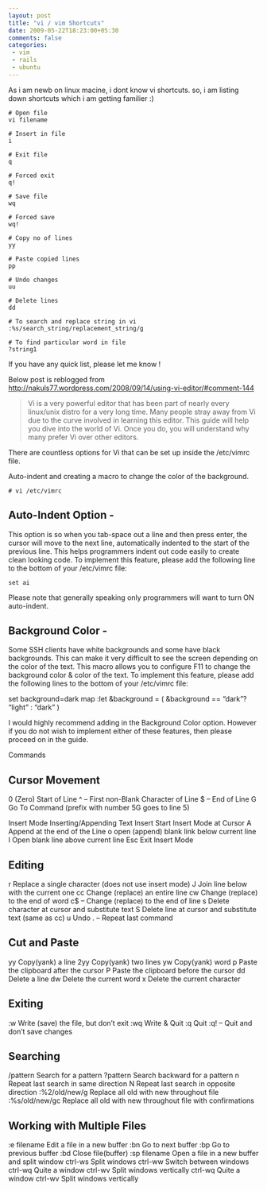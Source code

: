 ```yaml
---
layout: post
title: "vi / vim Shortcuts"
date: 2009-05-22T18:23:00+05:30
comments: false
categories:
 - vim
 - rails
 - ubuntu
---
```


As i am newb on linux macine, i dont know vi shortcuts.
so, i am listing down shortcuts which i am getting familier :)

```
# Open file
vi filename

# Insert in file
i

# Exit file
q

# Forced exit
q!

# Save file
wq

# Forced save
wq!

# Copy no of lines
yy

# Paste copied lines
pp

# Undo changes
uu

# Delete lines
dd

# To search and replace string in vi
:%s/search_string/replacement_string/g

# To find particular word in file
?string1
```
If you have any quick list, please let me know !

Below post is reblogged from http://nakuls77.wordpress.com/2008/09/14/using-vi-editor/#comment-144

> Vi is a very powerful editor that has been part of nearly every linux/unix distro for a very long time. Many people stray away from Vi due to the curve involved in learning this editor. This guide will help you dive into the world of Vi. Once you do, you will understand why many prefer Vi over other editors.

There are countless options for Vi that can be set up inside the /etc/vimrc file.

Auto-indent and creating a macro to change the color of the background.
```
# vi /etc/vimrc
```
## Auto-Indent Option -

This option is so when you tab-space out a line and then press enter, the cursor will move to the next line, automatically indented to the start of the previous line. This helps programmers indent out code easily to create clean looking code. To implement this feature, please add the following line to the bottom of your /etc/vimrc file:
```
set ai
```
Please note that generally speaking only programmers will want to turn ON auto-indent.

## Background Color -

Some SSH clients have white backgrounds and some have black backgrounds. This can make it very difficult to see the screen depending on the color of the text. This macro allows you to configure F11 to change the background color & color of the text. To implement this feature, please add the following lines to the bottom of your /etc/vimrc file:

set background=dark
map :let &background = ( &background == “dark”? “light” : “dark” )

I would highly recommend adding in the Background Color option. However if you do not wish to implement either of these features, then please proceed on in the guide.

Commands

## Cursor Movement
0 (Zero) Start of Line
^ – First non-Blank Character of Line
$ – End of Line
G Go To Command (prefix with number 5G goes to line 5)

Insert Mode Inserting/Appending Text
Insert Start Insert Mode at Cursor
A Append at the end of the Line
o open (append) blank link below current line
I Open blank line above current line
Esc Exit Insert Mode

## Editing

r Replace a single character (does not use insert mode)
J Join line below with the current one
cc Change (replace) an entire line
cw Change (replace) to the end of word
c$ – Change (replace) to the end of line
s Delete character at cursor and substitute text
S Delete line at cursor and substitute text (same as cc)
u Undo
. – Repeat last command

## Cut and Paste

yy Copy(yank) a line
2yy Copy(yank) two lines
yw Copy(yank) word
p Paste the clipboard after the cursor
P Paste the clipboard before the cursor
dd Delete a line
dw Delete the current word
x Delete the current character

## Exiting

:w Write (save) the file, but don’t exit
:wq Write & Quit
:q Quit
:q! – Quit and don’t save changes

## Searching

/pattern Search for a pattern
?pattern Search backward for a pattern
n Repeat last search in same direction
N Repeat last search in opposite direction
:%2/old/new/g Replace all old with new throughout file
:%s/old/new/gc Replace all old with new throughout file with confirmations

## Working with Multiple Files

:e filename Edit a file in a new buffer
:bn Go to next buffer
:bp Go to previous buffer
:bd Close file(buffer)
:sp filename Open a file in a new buffer and split window
ctrl-ws Split windows
ctrl-ww Switch between windows
ctrl-wq Quite a window
ctrl-wv Split windows vertically
ctrl-wq Quite a window
ctrl-wv Split windows vertically
